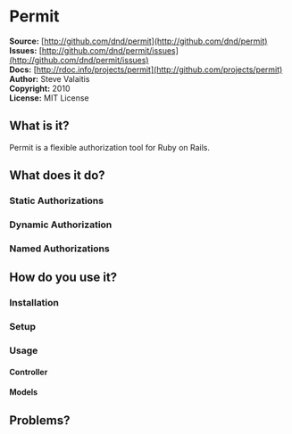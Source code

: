 # Permit

**Source:**    [http://github.com/dnd/permit](http://github.com/dnd/permit)  
**Issues:**    [http://github.com/dnd/permit/issues](http://github.com/dnd/permit/issues)  
**Docs:**      [http://rdoc.info/projects/permit](http://github.com/projects/permit)  
**Author:**    Steve Valaitis  
**Copyright:** 2010  
**License:**   MIT License


## What is it?
Permit is a flexible authorization tool for Ruby on Rails.

## What does it do?

### Static Authorizations

### Dynamic Authorization

### Named Authorizations


## How do you use it?

### Installation

### Setup

### Usage

#### Controller

#### Models


## Problems?

